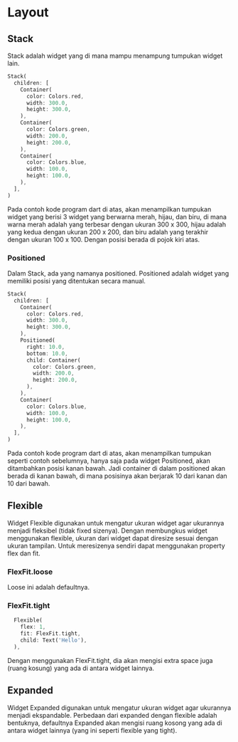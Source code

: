 # Layout

## Stack
Stack adalah widget yang di mana mampu menampung tumpukan widget lain. 
```dart
Stack(
  children: [
    Container(
      color: Colors.red,
      width: 300.0,
      height: 300.0,
    ),
    Container(
      color: Colors.green,
      width: 200.0,
      height: 200.0,
    ),
    Container(
      color: Colors.blue,
      width: 100.0,
      height: 100.0,
    ),
  ],
)
```
Pada contoh kode program dart di atas, akan menampilkan tumpukan widget yang berisi 3 widget yang berwarna merah, hijau, dan biru, di mana warna merah adalah yang terbesar dengan ukuran 300 x 300, hijau adalah yang kedua dengan ukuran 200 x 200, dan biru adalah yang terakhir dengan ukuran 100 x 100. Dengan posisi berada di pojok kiri atas.

### Positioned
Dalam Stack, ada yang namanya positioned. Positioned adalah widget yang memiliki posisi yang ditentukan secara manual.
```dart
Stack(
  children: [
    Container(
      color: Colors.red,
      width: 300.0,
      height: 300.0,
    ),
    Positioned(
      right: 10.0,
      bottom: 10.0,
      child: Container(
        color: Colors.green,
        width: 200.0,
        height: 200.0,
      ),
    ),
    Container(
      color: Colors.blue,
      width: 100.0,
      height: 100.0,
    ),
  ],
)
```
Pada contoh kode program dart di atas, akan menampilkan tumpukan seperti contoh sebelumnya, hanya saja pada widget Positioned, akan ditambahkan posisi kanan bawah. Jadi container di dalam positioned akan berada di kanan bawah, di mana posisinya akan berjarak 10 dari kanan dan 10 dari bawah.

## Flexible
Widget Flexible digunakan untuk mengatur ukuran widget agar ukurannya menjadi fleksibel (tidak fixed sizenya).
Dengan membungkus widget menggunakan flexible, ukuran dari widget dapat diresize sesuai dengan ukuran tampilan.
Untuk meresizenya sendiri dapat menggunakan property flex dan fit.

### FlexFit.loose
Loose ini adalah defaultnya.

### FlexFit.tight
```dart
  Flexible(
    flex: 1,
    fit: FlexFit.tight,
    child: Text('Hello'),
  ),
```
Dengan menggunakan FlexFit.tight, dia akan mengisi extra space juga (ruang kosung) yang ada di antara widget lainnya.

## Expanded
Widget Expanded digunakan untuk mengatur ukuran widget agar ukurannya menjadi ekspandable. 
Perbedaan dari expanded dengan flexible adalah bentuknya, defaultnya Expanded akan mengisi ruang kosong yang ada di antara widget lainnya (yang ini seperti flexible yang tight).